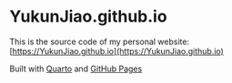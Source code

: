 # YukunJiao.github.io

This is the source code of my personal website: [https://YukunJiao.github.io](https://YukunJiao.github.io)

Built with [Quarto](https://quarto.org/) and [GitHub Pages](https://pages.github.com/)